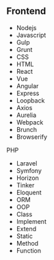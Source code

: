 ## Frontend

- Nodejs
- Javascript
- Gulp
- Grunt
- CSS
- HTML
- React
- Vue
- Angular
- Express
- Loopback
- Axios
- Aurelia
- Webpack
- Brunch
- Browserify

PHP
- Laravel
- Symfony
- Horizon
- Tinker
- Eloquent
- ORM
- OOP
- Class
- Implement
- Extend
- Static
- Method
- Function